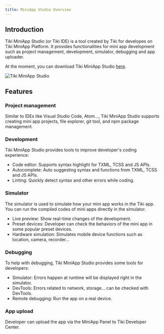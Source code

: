 ```yaml
---
title: MiniApp Studio Overview
---
```


## Introduction

Tiki MiniApp Studio (or Tiki IDE) is a tool created by Tiki for developes on Tiki MiniApp Platform. It provides functionalities for mini app development such as project management, development, simulator, debugging and app uploader.

At the moment, you can download Tiki MiniApp Studio [here](https://dev-tikiscp.tbox.vn/miniapps/files/studio/latest/tiki_mini_app_studio.dmg).

![Tiki MiniApp Studio](https://salt.tikicdn.com/ts/upload/5d/fd/41/6f556e1d67a0d3f1d7da1dce7f230c52.jpg)

## Features

### Project management

Similar to IDEs like Visual Studio Code, Atom..., Tiki MiniApp Studio supports creating mini app projects, file explorer, git tool, and npm package management.

### Development

Tiki MiniApp Studio provides tools to improve developer's coding experience:

- Code editor: Supports syntax highlight for TXML, TCSS and JS APIs.
- Autocomplete: Auto suggesting syntax and functions from TXML, TCSS and JS APIs.
- Linting: Quickly detect syntax and other errors while coding.

### Simulator

The simulator is used to simulate how your mini app works in the Tiki app. You can run the compiled codes of mini apps directly in the simulator.

- Live preview: Show real-time changes of the development.
- Preset devices: Developer can check the behaviors of the mini app in some popular preset devices.
- Hardware simulation: Simulates mobile device functions such as location, camera, recorder...

### Debugging

To help with debugging, Tiki MiniApp Studio provides some tools for developers:

- Simulator: Errors happen at runtime will be displayed right in the simulator.
- DevTools: Errors related to network, storage... can be checked with DevTools.
- Remote debugging: Run the app on a real device.

### App upload

Developer can upload the app via the MiniApp Panel to Tiki Developer Center.
